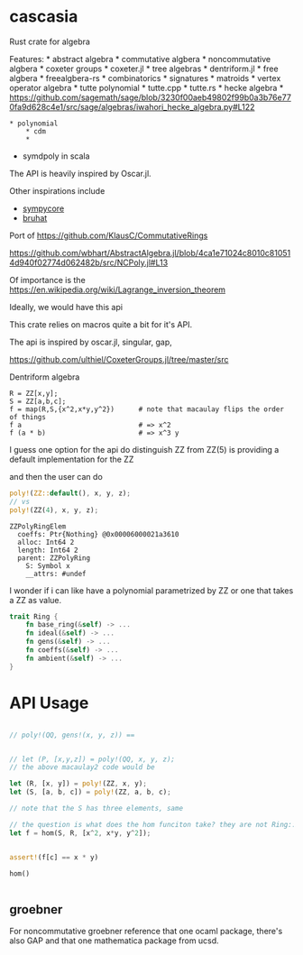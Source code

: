 # cascasia

Rust crate for algebra

<!-- https://github.com/habemus-papadum/HaskellForMaths/blob/4ed09d8db4ac2e19eb0180672309885f1d589155/src/Math/Algebra/NonCommutative/NCPoly.hs#L198 -->

Features:
    * abstract algebra
    * commutative algbera
    * noncommutative algbera
    * coxeter groups
        * coxeter.jl
    * tree algebras
        * dentriform.jl
    * free algbera
        * freealgbera-rs
    * combinatorics
    * signatures
    * matroids
    * vertex operator algebra
    * tutte polynomial
        * tutte.cpp
        * tutte.rs
    * hecke algebra
        * https://github.com/sagemath/sage/blob/3230f00aeb49802f99b0a3b76e770fa9d628c4e1/src/sage/algebras/iwahori_hecke_algebra.py#L122
    
    * polynomial
        * cdm
        * 

* symdpoly in scala



The API is heavily inspired by Oscar.jl.

Other inspirations include 
* [sympycore]()
* [bruhat](https://github.com/punkdit/bruhat)


Port of https://github.com/KlausC/CommutativeRings

https://github.com/wbhart/AbstractAlgebra.jl/blob/4ca1e71024c8010c810514d940f02774d062482b/src/NCPoly.jl#L13


Of importance is the https://en.wikipedia.org/wiki/Lagrange_inversion_theorem

Ideally, we would have this api

This crate relies on macros quite a bit for it's API.

The api is inspired by oscar.jl, singular, gap, 

https://github.com/ulthiel/CoxeterGroups.jl/tree/master/src

Dentriform algebra

```macaulay2
R = ZZ[x,y];
S = ZZ[a,b,c];
f = map(R,S,{x^2,x*y,y^2})      # note that macaulay flips the order of things
f a                             # => x^2
f (a * b)                       # => x^3 y
```

I guess one option for the api do distinguish ZZ from ZZ(5) is providing a default implementation for the ZZ

and then the user can do 
```rust
poly!(ZZ::default(), x, y, z);
// vs
poly!(ZZ(4), x, y, z);


```
```
ZZPolyRingElem
  coeffs: Ptr{Nothing} @0x00006000021a3610
  alloc: Int64 2
  length: Int64 2
  parent: ZZPolyRing
    S: Symbol x
    __attrs: #undef
```

I wonder if i can like have a polynomial parametrized by ZZ or one that takes a ZZ as value.

```rust
trait Ring {
    fn base_ring(&self) -> ...
    fn ideal(&self) -> ...
    fn gens(&self) -> ...
    fn coeffs(&self) -> ...
    fn ambient(&self) -> ...
}
```

# API Usage
```rust

// poly!(QQ, gens!(x, y, z)) == 


// let (P, [x,y,z]) = poly!(QQ, x, y, z);
// the above macaulay2 code would be 

let (R, [x, y]) = poly!(ZZ, x, y);
let (S, [a, b, c]) = poly!(ZZ, a, b, c);

// note that the S has three elements, same 

// the question is what does the hom funciton take? they are not Ring::Elem per se, they might be expresions
let f = hom(S, R, [x^2, x*y, y^2]);


assert!(f[c] == x * y)

hom()



```
<!-- 
#[macro_export]
macro_rules! matrix {
    () => {
        {
            // Handle the case when called with no arguments, i.e. matrix![]
            use $crate::matrix::Matrix;
            Matrix::new(0, 0, vec![])
        }
    };
    ($( $( $x: expr ),*);*) => {
        {
            use $crate::matrix::Matrix;
            let data_as_nested_array = [ $( [ $($x),* ] ),* ];
            let rows = data_as_nested_array.len();
            let cols = data_as_nested_array[0].len();
            let data_as_flat_array: Vec<_> = data_as_nested_array.into_iter()
                .flat_map(|row| row.into_iter())
                .cloned()
                .collect();
            Matrix::new(rows, cols, data_as_flat_array)
        }
    }
} -->

## groebner

For noncommutative groebner reference that one ocaml package, there's also GAP and that one mathematica package from ucsd.